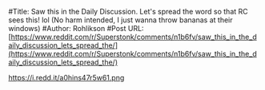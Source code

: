 #Title: Saw this in the Daily Discussion. Let's spread the word so that RC sees this! lol (No harm intended, I just wanna throw bananas at their windows)
#Author: Rohlikson
#Post URL: [https://www.reddit.com/r/Superstonk/comments/n1b6fv/saw_this_in_the_daily_discussion_lets_spread_the/](https://www.reddit.com/r/Superstonk/comments/n1b6fv/saw_this_in_the_daily_discussion_lets_spread_the/)


https://i.redd.it/a0hins47r5w61.png